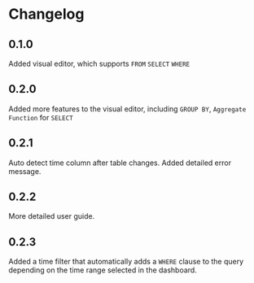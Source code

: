 # Changelog

## 0.1.0 

Added visual editor, which supports `FROM` `SELECT` `WHERE`

## 0.2.0

Added more features to the visual editor, including `GROUP BY`, `Aggregate Function` for `SELECT`

## 0.2.1

Auto detect time column after table changes.
Added detailed error message.

## 0.2.2

More detailed user guide.

## 0.2.3

Added a time filter that automatically adds a `WHERE` clause to the query depending on the time range selected in the dashboard.